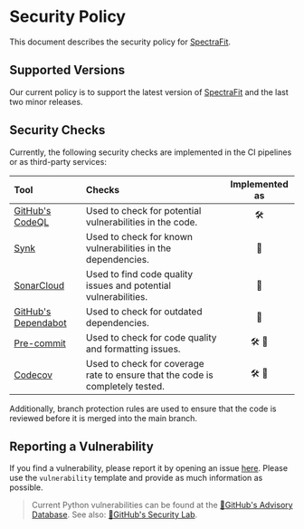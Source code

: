 # Security Policy

This document describes the security policy for [SpectraFit][1].

## Supported Versions

Our current policy is to support the latest version of [SpectraFit][2] and the
last two minor releases.

## Security Checks

Currently, the following security checks are implemented in the CI pipelines or
as third-party services:

| Tool                     | Checks                                                                        |       Implemented as        |
| :----------------------- | :---------------------------------------------------------------------------- | :-------------------------: |
| [GitHub's CodeQL][3]     | Used to check for potential vulnerabilities in the code.                      |     :hammer_and_wrench:     |
| [Synk][4]                | Used to check for known vulnerabilities in the dependencies.                  |           :robot:           |
| [SonarCloud][5]          | Used to find code quality issues and potential vulnerabilities.               |           :robot:           |
| [GitHub's Dependabot][6] | Used to check for outdated dependencies.                                      |           :robot:           |
| [Pre-commit][7]          | Used to check for code quality and formatting issues.                         | :hammer_and_wrench: :robot: |
| [Codecov][8]             | Used to check for coverage rate to ensure that the code is completely tested. | :hammer_and_wrench: :robot: |

Additionally, branch protection rules are used to ensure that the code is
reviewed before it is merged into the main branch.

## Reporting a Vulnerability

If you find a vulnerability, please report it by opening an issue [here][9].
Please use the `vulnerability` template and provide as much information as
possible.

> Current Python vulnerabilities can be found at the [:link:GitHub's Advisory
> Database][10]. See also: [:link:GitHub's Security Lab][11].

[1]: https://github.com/Anselmoo/spectrafit/
[2]: https://github.com/Anselmoo/spectrafit/releases
[3]: https://securitylab.github.com/tools/codeql/
[4]: https://synk.io/
[5]: https://sonarcloud.io/
[6]: https://github.com/dependabot
[7]: https://pre-commit.com/
[8]: https://codecov.io/
[9]: https://github.com/Anselmoo/spectrafit/issues/new/choose
[10]: https://github.com/advisories?query=type%3Areviewed+ecosystem%3Apip
[11]: https://securitylab.github.com/
